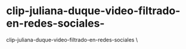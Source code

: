 # clip-juliana-duque-video-filtrado-en-redes-sociales-
clip-juliana-duque-video-filtrado-en-redes-sociales \
